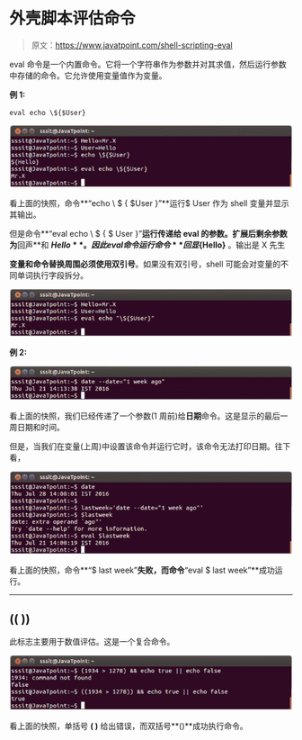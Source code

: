 # 外壳脚本评估命令

> 原文：<https://www.javatpoint.com/shell-scripting-eval>

eval 命令是一个内置命令。它将一个字符串作为参数并对其求值，然后运行参数中存储的命令。它允许使用变量值作为变量。

**例 1:**

```
eval echo \${$User}

```

![Linux Shell Scripting eval 1](img/8574d474578bcfd28877c50143b70482.png)

看上面的快照，命令**“echo \ $ { $User }”**运行$ User 作为 shell 变量并显示其输出。

但是命令**“eval echo \ $ { $ User }”**运行传递给 eval 的参数。扩展后剩余参数为**回声**和 **${Hello}** 。因此 eval 命令运行命令**回显${Hello}** 。输出是 X 先生

**变量和命令替换周围必须使用双引号**。如果没有双引号，shell 可能会对变量的不同单词执行字段拆分。

![Linux Shell Scripting eval 2](img/9471b971fe1605771e88d0d523bdb500.png)

**例 2:**

![Linux Shell Scripting eval 3](img/95fa2dbd9a3a9000cc1a479a2b97842a.png)

看上面的快照，我们已经传递了一个参数(1 周前)给**日期**命令。这是显示的最后一周日期和时间。

但是，当我们在变量(上周)中设置该命令并运行它时，该命令无法打印日期。往下看，

![Linux Shell Scripting eval 4](img/a2d692086b233ff74403c99b221f693f.png)

看上面的快照，命令**“$ last week”**失败，而命令**“eval $ last week”**成功运行。

* * *

## (( ))

此标志主要用于数值评估。这是一个复合命令。

![Linux Shell Scripting eval 5](img/aaff6c49dba765fa95fbc51e1bc9f938.png)

看上面的快照，单括号 **( )** 给出错误，而双括号**()**成功执行命令。